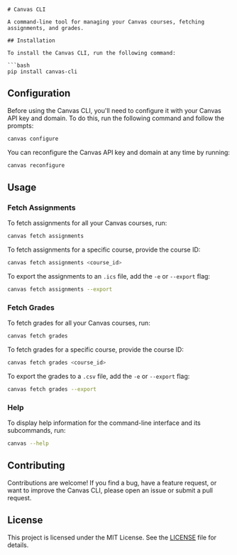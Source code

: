 ```
# Canvas CLI

A command-line tool for managing your Canvas courses, fetching assignments, and grades.

## Installation

To install the Canvas CLI, run the following command:

```bash
pip install canvas-cli
```

## Configuration

Before using the Canvas CLI, you'll need to configure it with your Canvas API key and domain. To do this, run the following command and follow the prompts:

```bash
canvas configure
```

You can reconfigure the Canvas API key and domain at any time by running:

```bash
canvas reconfigure
```

## Usage

### Fetch Assignments

To fetch assignments for all your Canvas courses, run:

```bash
canvas fetch assignments
```

To fetch assignments for a specific course, provide the course ID:

```bash
canvas fetch assignments <course_id>
```

To export the assignments to an `.ics` file, add the `-e` or `--export` flag:

```bash
canvas fetch assignments --export
```

### Fetch Grades

To fetch grades for all your Canvas courses, run:

```bash
canvas fetch grades
```

To fetch grades for a specific course, provide the course ID:

```bash
canvas fetch grades <course_id>
```

To export the grades to a `.csv` file, add the `-e` or `--export` flag:

```bash
canvas fetch grades --export
```

### Help

To display help information for the command-line interface and its subcommands, run:

```bash
canvas --help
```

## Contributing

Contributions are welcome! If you find a bug, have a feature request, or want to improve the Canvas CLI, please open an issue or submit a pull request.

## License

This project is licensed under the MIT License. See the [LICENSE](LICENSE) file for details.
```

